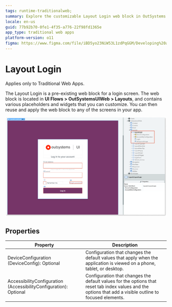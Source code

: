 ```yaml
---
tags: runtime-traditionalweb; 
summary: Explore the customizable Layout Login web block in OutSystems 11 (O11) for Traditional Web Apps, featuring various placeholders and widgets.
locale: en-us
guid: 77b92b70-0fe1-4f35-a776-22f98fd1365e
app_type: traditional web apps
platform-version: o11
figma: https://www.figma.com/file/iBD5yo23NiW53L1zdPqGGM/Developing%20an%20Application?node-id=238:11
---
```


# Layout Login

<div class="info" markdown="1">

Applies only to Traditional Web Apps.

</div>

The Layout Login is a pre-existing web block for a login screen. The web block is located in **UI Flows > OutSystemsUIWeb > Layouts**, and contains various placeholders and widgets that you can customize. You can then reuse and apply the web block to any of the screens in your app.

![Screenshot of the Layout Login web block in OutSystemsUIWeb](images/layoutlogin-1-ss.png "Layout Login Screen")

## Properties

| **Property** |  **Description** |
|---|---|
| DeviceConfiguration (DeviceConfig): Optional  |  Configuration that changes the default values that apply when the application is viewed on a phone, tablet, or desktop. |
| AccessibilityConfiguration (AccessibilityConfiguration): Optional | Configuration that changes the default values for the options that reset tab index values and the options that add a visible outline to focused elements. |
